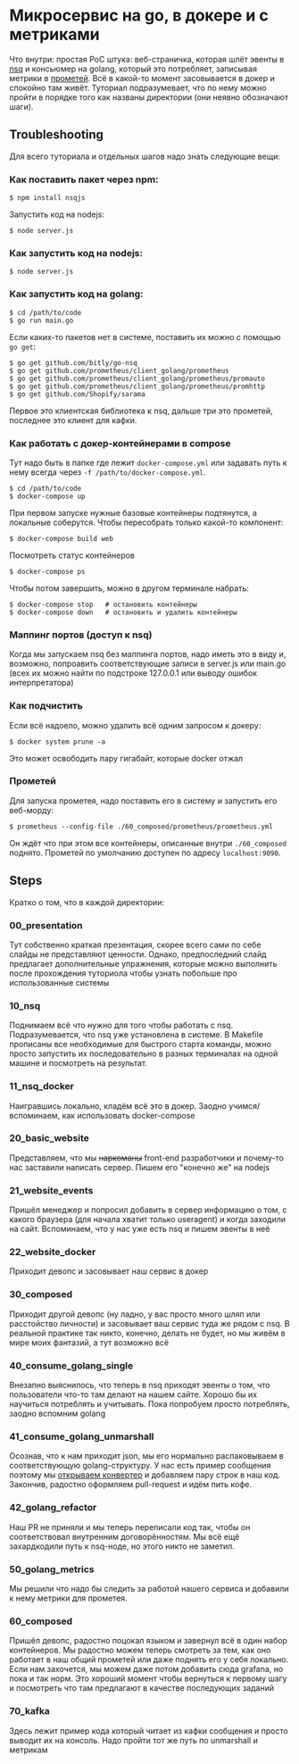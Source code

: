 # Микросервис на go, в докере и с метриками
Что внутри: простая PoC штука: веб-страничка, которая шлёт эвенты в [nsq](http://nsq.io) и консьюмер на golang, который это потребляет, записывая метрики в [прометей](https://prometheus.io/). Всё в какой-то момент засовывается в докер и спокойно там живёт. Туториал подразумевает, что по нему можно пройти в порядке того как названы директории (они неявно обозначают шаги).

## Troubleshooting
Для всего туториала и отдельных шагов надо знать следующие вещи:

### Как поставить пакет через npm:

	$ npm install nsqjs

Запустить код на nodejs:

	$ node server.js

### Как запустить код на nodejs:

	$ node server.js

### Как запустить код на golang:

	$ cd /path/to/code
	$ go run main.go

Если каких-то пакетов нет в системе, поставить их можно с помощью `go get`:

	$ go get github.com/bitly/go-nsq
	$ go get github.com/prometheus/client_golang/prometheus
	$ go get github.com/prometheus/client_golang/prometheus/promauto
	$ go get github.com/prometheus/client_golang/prometheus/promhttp
	$ go get github.com/Shopify/sarama

Первое это клиентская библиотека к nsq, дальше три это прометей, последнее это клиент для кафки.

### Как работать с докер-контейнерами в compose

Тут надо быть в папке где лежит `docker-compose.yml` или задавать путь к нему всегда через `-f /path/to/docker-compose.yml`.

	$ cd /path/to/code
	$ docker-compose up

При первом запуске нужные базовые контейнеры подтянутся, а локальные соберутся. Чтобы пересобрать только какой-то компонент:

	$ docker-compose build web

Посмотреть статус контейнеров

	$ docker-compose ps

Чтобы потом завершить, можно в другом терминале набрать:

	$ docker-compose stop	# остановить контейнеры
	$ docker-compose down	# остановить и удалить контейнеры

### Маппинг портов (доступ к nsq)

Когда мы запускаем nsq без маппинга портов, надо иметь это в виду и, возможно, попроавить соответствующие записи в server.js или main.go (всех их можно найти по подстроке 127.0.0.1 или выводу ошибок интерпретатора)

### Как подчистить

Если всё надоело, можно удалить всё одним запросом к докеру:

	$ docker system prune -a

Это может освободить пару гигабайт, которые docker отжал

### Прометей

Для запуска прометея, надо поставить его в систему и запустить его веб-морду:

	$ prometheus --config-file ./60_composed/prometheus/prometheus.yml

Он ждёт что при этом все контейнеры, описанные внутри `./60_composed` поднято. Прометей по умолчанию доступен по адресу `localhost:9090`.

## Steps
Кратко о том, что в каждой директории:
### 00_presentation
Тут собственно краткая презентация, скорее всего сами по себе слайды не представляют ценности. Однако, предпоследний слайд предлагает дополнительные упражнения, которые можно выполнить после прохождения туториола чтобы узнать побольше про использованные системы
### 10_nsq
Поднимаем всё что нужно для того чтобы работать с nsq. Подразумевается, что nsq уже установлена в системе. В Makefile прописаны все необходимые для быстрого старта команды, можно просто запустить их последовательно в разных терминалах на одной машине и посмотреть на результат.
### 11_nsq_docker
Наигравшись локально, кладём всё это в докер. Заодно учимся/вспоминаем, как использовать docker-compose
### 20_basic_website
Представляем, что мы ~~наркоманы~~ front-end разработчики и почему-то нас заставили написать сервер. Пишем его "конечно же" на nodejs
### 21_website_events
Пришёл менеджер и попросил добавить в сервер информацию о том, с какого браузера (для начала хватит только useragent) и когда заходили на сайт. Вспоминаем, что у нас уже есть nsq и пишем эвенты в неё
### 22_website_docker
Приходит девопс и засовывает наш сервис в докер
### 30_composed
Приходит другой девопс (ну ладно, у вас просто много шляп или расстойство личности) и засовывает ваш сервис туда же рядом с nsq. В реальной практике так никто, конечно, делать не будет, но мы живём в мире моих фантазий, а тут возможно всё
### 40_consume_golang_single
Внезапно выяснилось, что теперь в nsq приходят эвенты о том, что пользователи что-то там делают на нашем сайте. Хорошо бы их научиться потреблять и учитывать. Пока попробуем просто потреблять, заодно вспомним golang
### 41_consume_golang_unmarshall
Осознав, что к нам приходит json, мы его нормально распаковываем в соответствующую golang-структуру. У нас есть пример сообщения поэтому мы [открываем конвертер](https://mholt.github.io/json-to-go/) и добавляем пару строк в наш код. Закончив, радостно оформляем pull-request и идём пить кофе.
### 42_golang_refactor
Наш PR не приняли и мы теперь переписали код так, чтобы он соответствовал внутренним договорённостям. Мы всё ещё захардкодили путь к nsq-ноде, но этого никто не заметил.
### 50_golang_metrics
Мы решили что надо бы следить за работой нашего сервиса и добавили к нему метрики для прометея.
### 60_composed
Пришёл девопс, радостно поцокал языком и завернул всё в один набор контейнеров. Мы радостно можем теперь смотреть за тем, как оно работает в наш общий прометей или даже поднять его у себя локально. Если нам захочется, мы можем даже потом добавить сюда grafana, но пока и так норм. Это хороший момент чтобы вернуться к первому шагу и посмотреть что там предлагают в качестве последующих заданий
### 70_kafka
Здесь лежит пример кода который читает из кафки сообщения и просто выводит их на консоль. Надо пройти тот же путь по unmarshall и метрикам
